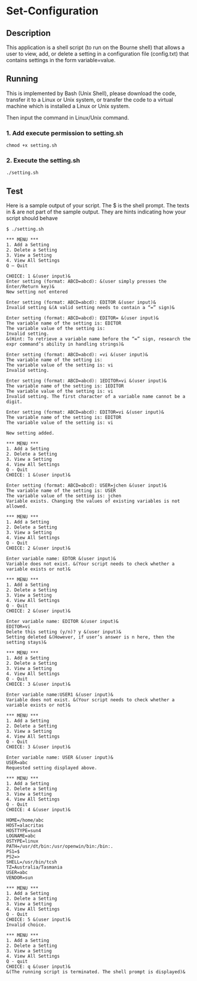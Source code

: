 # Set-Configuration

## Description
This application is a shell script (to run on the Bourne shell) that allows a user to view, add, or delete a setting in a configuration file (config.txt) that contains settings in the form variable=value.

## Running

This is implemented by Bash (Unix Shell), please download the code, transfer it to a Linux or Unix system, or transfer the code to a virtual machine which is installed a Linux or Unix system.

Then input the command in Linux/Unix command.

### 1. Add execute permission to setting.sh

`chmod +x setting.sh`

### 2. Execute the setting.sh

`./setting.sh`

## Test

Here is a sample output of your script. The $ is the shell prompt. The texts in & are not part of the sample output. They are hints indicating how your script should behave

```
$ ./setting.sh

*** MENU ***
1. Add a Setting
2. Delete a Setting
3. View a Setting
4. View All Settings
Q – Quit

CHOICE: 1 &(user input)&
Enter setting (format: ABCD=abcd): &(user simply presses the Enter/Return key)&
New setting not entered

Enter setting (format: ABCD=abcd): EDITOR &(user input)&
Invalid setting &(A valid setting needs to contain a “=” sign)&

Enter setting (format: ABCD=abcd): EDITOR= &(user input)&
The variable name of the setting is: EDITOR
The variable value of the setting is: 
Invalid setting.
&(Hint: To retrieve a variable name before the “=” sign, research the expr command’s ability in handling strings)&

Enter setting (format: ABCD=abcd): =vi &(user input)&
The variable name of the setting is: 
The variable value of the setting is: vi
Invalid setting.

Enter setting (format: ABCD=abcd): 1EDITOR=vi &(user input)&
The variable name of the setting is: 1EDITOR
The variable value of the setting is: vi
Invalid setting. The first character of a variable name cannot be a digit.

Enter setting (format: ABCD=abcd): EDITOR=vi &(user input)&
The variable name of the setting is: EDITOR
The variable value of the setting is: vi

New setting added.

*** MENU ***
1. Add a Setting
2. Delete a Setting
3. View a Setting
4. View All Settings
Q - Quit
CHOICE: 1 &(user input)&

Enter setting (format: ABCD=abcd): USER=jchen &(user input)&
The variable name of the setting is: USER
The variable value of the setting is: jchen
Variable exists. Changing the values of existing variables is not allowed.

*** MENU ***
1. Add a Setting
2. Delete a Setting
3. View a Setting
4. View All Settings
Q - Quit
CHOICE: 2 &(user input)&

Enter variable name: EDTOR &(user input)&
Variable does not exist. &(Your script needs to check whether a variable exists or not)&

*** MENU ***
1. Add a Setting
2. Delete a Setting
3. View a Setting
4. View All Settings
Q - Quit
CHOICE: 2 &(user input)&

Enter variable name: EDITOR &(user input)&
EDITOR=vi
Delete this setting (y/n)? y &(user input)&
Setting deleted &(However, if user’s answer is n here, then the setting stays)&

*** MENU ***
1. Add a Setting
2. Delete a Setting
3. View a Setting
4. View All Settings
Q - Quit
CHOICE: 3 &(user input)&

Enter variable name:USER1 &(user input)&
Variable does not exist. &(Your script needs to check whether a variable exists or not)&

*** MENU ***
1. Add a Setting
2. Delete a Setting
3. View a Setting
4. View All Settings
Q - Quit
CHOICE: 3 &(user input)&

Enter variable name: USER &(user input)&
USER=abc 
Requested setting displayed above.

*** MENU ***
1. Add a Setting
2. Delete a Setting
3. View a Setting
4. View All Settings
Q - Quit
CHOICE: 4 &(user input)&

HOME=/home/abc 
HOST=alacritas 
HOSTTYPE=sun4 
LOGNAME=abc 
OSTYPE=linux 
PATH=/usr/dt/bin:/usr/openwin/bin:/bin:. 
PS1=$ 
PS2=> 
SHELL=/usr/bin/tcsh 
TZ=Australia/Tasmania 
USER=abc 
VENDOR=sun
 
*** MENU ***
1. Add a Setting
2. Delete a Setting
3. View a Setting
4. View All Settings
Q - Quit
CHOICE: 5 &(user input)&
Invalid choice.

*** MENU ***
1. Add a Setting
2. Delete a Setting
3. View a Setting
4. View All Settings
Q - quit
CHOICE: q &(user input)&
&(The running script is terminated. The shell prompt is displayed)&
```
